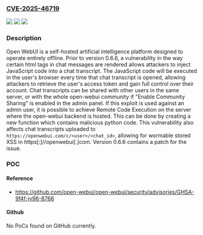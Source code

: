### [CVE-2025-46719](https://cve.mitre.org/cgi-bin/cvename.cgi?name=CVE-2025-46719)
![](https://img.shields.io/static/v1?label=Product&message=open-webui&color=blue)
![](https://img.shields.io/static/v1?label=Version&message=%3C%200.6.6%20&color=brightgreen)
![](https://img.shields.io/static/v1?label=Vulnerability&message=CWE-79%3A%20Improper%20Neutralization%20of%20Input%20During%20Web%20Page%20Generation%20('Cross-site%20Scripting')&color=brightgreen)

### Description

Open WebUI is a self-hosted artificial intelligence platform designed to operate entirely offline. Prior to version 0.6.6, a vulnerability in the way certain html tags in chat messages are rendered allows attackers to inject JavaScript code into a chat transcript. The JavaScript code will be executed in the user's browser every time that chat transcript is opened, allowing attackers to retrieve the user's access token and gain full control over their account. Chat transcripts can be shared with other users in the same server, or with the whole open-webui community if "Enable Community Sharing" is enabled in the admin panel. If this exploit is used against an admin user, it is possible to achieve Remote Code Execution on the server where the open-webui backend is hosted. This can be done by creating a new function which contains malicious python code. This vulnerability also affects chat transcripts uploaded to `https://openwebui.com/c/<user>/<chat_id>`, allowing for wormable stored XSS in https[:]//openwebui[.]com. Version 0.6.6 contains a patch for the issue.

### POC

#### Reference
- https://github.com/open-webui/open-webui/security/advisories/GHSA-9f4f-jv96-8766

#### Github
No PoCs found on GitHub currently.

